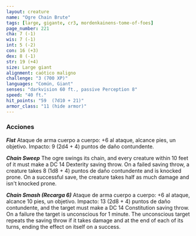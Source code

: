 ```yaml
---
layout: creature
name: "Ogre Chain Brute"
tags: [large, gigante, cr3, mordenkainens-tome-of-foes]
page_number: 221
cha: 7 (-1)
wis: 7 (-1)
int: 5 (-2)
con: 16 (+3)
dex: 8 (-1)
str: 19 (+4)
size: Large giant
alignment: caótico maligno
challenge: "3 (700 XP)"
languages: "Común, Giant"
senses: "darkvision 60 ft., passive Perception 8"
speed: "40 ft."
hit_points: "59  (7d10 + 21)"
armor_class: "11 (hide armor)"
---
```


### Acciones

***Fist*** Ataque de arma cuerpo a cuerpo: +6 al ataque, alcance pies, un objetivo. Impacto: 9 (2d4 + 4) puntos de daño contundente.

***Chain Sweep*** The ogre swings its chain, and every creature within 10 feet of it must make a DC 14 Dexterity saving throw. On a failed saving throw, a creature takes 8 (1d8 + 4) puntos de daño contundente and is knocked prone. On a successful save, the creature takes half as much damage and isn't knocked prone.

***Chain Smash (Recarga 6)*** Ataque de arma cuerpo a cuerpo: +6 al ataque, alcance 10 pies, un objetivo. Impacto: 13 (2d8 + 4) puntos de daño contundente, and the target must make a DC 14 Constitution saving throw. On a failure the target is unconscious for 1 minute. The unconscious target repeats the saving throw if it takes damage and at the end of each of its turns, ending the effect on itself on a success.